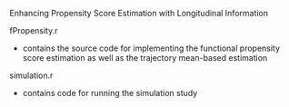 Enhancing Propensity Score Estimation with Longitudinal Information

fPropensity.r
- contains the source code for implementing the functional propensity score estimation as well as the trajectory mean-based estimation

simulation.r
- contains code for running the simulation study

